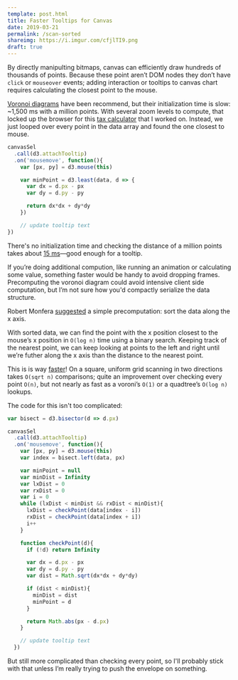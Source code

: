 ```yaml
---
template: post.html
title: Faster Tooltips for Canvas
date: 2019-03-21
permalink: /scan-sorted
shareimg: https://i.imgur.com/cfjlTI9.png
draft: true
---
```


By directly manipulting bitmaps, canvas can efficiently draw hundreds of thousands of points. Because these point aren’t DOM nodes they don’t have `click` or `mouseover` events; adding interaction or tooltips to canvas chart requires calculating the closest point to the mouse. 

[Voronoi diagrams](https://bl.ocks.org/mbostock/8033015) have been recommend, but their initialization time is slow: ~1,500 ms with a million points. With several zoom levels to compute, that locked up the browser for this [tax calculator](https://www.nytimes.com/interactive/2017/12/17/upshot/tax-calculator.html) that I worked on. Instead, we just looped over every point in the data array and found the one closest to mouse.


```js
canvasSel
  .call(d3.attachTooltip)
  .on('mousemove', function(){
    var [px, py] = d3.mouse(this)

    var minPoint = d3.least(data, d => {
      var dx = d.px - px
      var dy = d.py - py

      return dx*dx + dy*dy
    })

    // update tooltip text
})
```

There's no initialization time and checking the distance of a million points takes about [15 ms](https://bl.ocks.org/1wheel/da6c526602c05a5a77390620a6be3040)—good enough for a tooltip.

If you’re doing additional compution, like running an animation or calculating some value, something faster would be handy to avoid dropping frames. Precomputing the voronoi diagram could avoid intensive client side computation, but I’m not sure how you'd compactly serialize the data structure. 

Robert Monfera [suggested](https://twitter.com/monfera/status/1150784849206267906) a simple precomputation: sort the data along the x axis.  

<div id='graph' class='full-width'></div>

With sorted data, we can find the point with the x position closest to the mouse’s x position in `O(log n)` time using a binary search. Keeping track of the <span class='purple'>nearest</span> point, we can keep looking at points to the <span class='yellow'>left</span> and <span class='yellow'>right</span> until we’re futher along the x axis than the distance to the nearest point.

This is is way [faster](https://bl.ocks.org/1wheel/77c660a764ab55a496c4e37623be9069)! On a square, uniform grid scanning in two directions takes `O(sqrt n)` comparisons; quite an improvement over checking every point `O(n)`, but not nearly as fast as a voroni’s `O(1)` or a quadtree’s `O(log n)` lookups. 


The code for this isn't too complicated: 

```js
var bisect = d3.bisector(d => d.px)

canvasSel
  .call(d3.attachTooltip)
  .on('mousemove', function(){
    var [px, py] = d3.mouse(this)
    var index = bisect.left(data, px)

    var minPoint = null
    var minDist = Infinity
    var lxDist = 0
    var rxDist = 0
    var i = 0
    while (lxDist < minDist && rxDist < minDist){
      lxDist = checkPoint(data[index - i])
      rxDist = checkPoint(data[index + i])
      i++
    }

    function checkPoint(d){
      if (!d) return Infinity

      var dx = d.px - px
      var dy = d.py - py
      var dist = Math.sqrt(dx*dx + dy*dy)

      if (dist < minDist){
        minDist = dist
        minPoint = d
      }

      return Math.abs(px - d.px)
    }

    // update tooltip text
  })
```

But still more complicated than checking every point, so I'll probably stick with that unless I’m really trying to push the envelope on something. 



<link rel="stylesheet" type="text/css" href="style.css">
<script src='../worlds-group-2017/d3_.js'></script>

<script src='https://unpkg.com/d3-delaunay@5.1.2/dist/d3-delaunay.js'></script>
<script src='script.js'></script>
